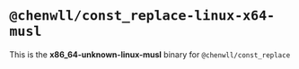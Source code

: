 # `@chenwll/const_replace-linux-x64-musl`

This is the **x86_64-unknown-linux-musl** binary for `@chenwll/const_replace`
